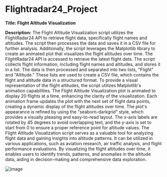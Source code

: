 # Flightradar24_Project
**Title: Flight Altitude Visualization**

**Description:**
The Flight Altitude Visualization script utilizes the FlightRadar24 API to retrieve flight data, specifically flight names and altitudes. The script then processes the data and saves it in a CSV file for further analysis. Additionally, the script leverages the Matplotlib library to create an animated plot that visualizes the flight altitudes over time.
The FlightRadar24 API is accessed to retrieve the latest flight data. The script collects flight information, including flight names and altitudes, and stores it in a list. The data is then processed and separated into two lists, "Flight" and "Altitude." These lists are used to create a CSV file, which contains the flight and altitude data in a structured format.
To provide a visual representation of the flight altitudes, the script utilizes Matplotlib's animation capabilities. The Flight Altitude Visualization plot is animated to display 20 flights at a time, enhancing the clarity of the visualization. Each animation frame updates the plot with the next set of flight data points, creating a dynamic display of the flight altitudes over time.
The plot's appearance is refined by using the "seaborn-darkgrid" style, which provides a visually pleasing and easy-to-read layout. The x-axis labels are rotated by 45 degrees to avoid overlapping text, and the y-axis is set to start from 0 to ensure a proper reference point for altitude values.
The Flight Altitude Visualization script serves as a valuable tool for analyzing flight data and gaining insights into altitude patterns. It can be utilized in various applications, such as aviation research, air traffic analysis, and flight performance evaluations. By visualizing the flight altitudes over time, it enables users to identify trends, patterns, and anomalies in the altitude data, aiding in decision-making and comprehensive data exploration.


![image](https://github.com/Dangal-Santosh/Flightradar24_Project/assets/71684338/63d1dd84-1655-4d63-88ec-db587738ae42)
